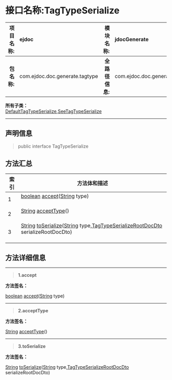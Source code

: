 # 接口名称:TagTypeSerialize

|  **项目名称:**    |  ejdoc    |   **模块名称:**   |jdocGenerate|
| ----: | :---- | ----: |:---- |
|   **包名称:**   |  com.ejdoc.doc.generate.tagtype    |   **全路径信息:**   |com.ejdoc.doc.generate.tagtype.TagTypeSerialize|













**所有子类：**  
[DefaultTagTypeSerialize](/jdocGenerate/com/ejdoc/doc/generate/tagtype/md/impl/DefaultTagTypeSerialize.md),[SeeTagTypeSerialize](/jdocGenerate/com/ejdoc/doc/generate/tagtype/md/impl/SeeTagTypeSerialize.md)





---

## 声明信息

> public interface TagTypeSerialize     














## 方法汇总

|   索引  |    方法体和描述   |
| ---- | ---- |
|1|[boolean](https://docs.oracle.com/javase/8/docs/api/java/lang/Boolean.html?is-external=true) [accept](#accept-string)([String](https://docs.oracle.com/javase/8/docs/api/java/lang/String.html?is-external=true) type)   <br/><br/>|
|2|[String](https://docs.oracle.com/javase/8/docs/api/java/lang/String.html?is-external=true) [acceptType](#accepttype)()   <br/><br/>|
|3|[String](https://docs.oracle.com/javase/8/docs/api/java/lang/String.html?is-external=true) [toSerialize](#toserialize-string-tagtypeserializerootdocdto)([String](https://docs.oracle.com/javase/8/docs/api/java/lang/String.html?is-external=true) type,[TagTypeSerializeRootDocDto](/jdocGenerate/com/ejdoc/doc/generate/tagtype/dto/TagTypeSerializeRootDocDto.md) serializeRootDocDto)   <br/><br/>|







## 方法详细信息


---

> **1.<span id="accept-string">accept</span>**

**方法签名：** 

  [boolean](https://docs.oracle.com/javase/8/docs/api/java/lang/Boolean.html?is-external=true) [accept](#accept-string)([String](https://docs.oracle.com/javase/8/docs/api/java/lang/String.html?is-external=true) type)   










---

> **2.<span id="accepttype">acceptType</span>**

**方法签名：** 

  [String](https://docs.oracle.com/javase/8/docs/api/java/lang/String.html?is-external=true) [acceptType](#accepttype)()   










---

> **3.<span id="toserialize-string-tagtypeserializerootdocdto">toSerialize</span>**

**方法签名：** 

  [String](https://docs.oracle.com/javase/8/docs/api/java/lang/String.html?is-external=true) [toSerialize](#toserialize-string-tagtypeserializerootdocdto)([String](https://docs.oracle.com/javase/8/docs/api/java/lang/String.html?is-external=true) type,[TagTypeSerializeRootDocDto](/jdocGenerate/com/ejdoc/doc/generate/tagtype/dto/TagTypeSerializeRootDocDto.md) serializeRootDocDto)   









